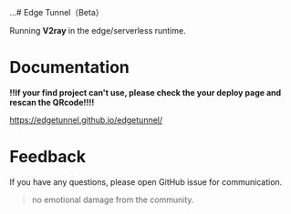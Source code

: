 ...# Edge Tunnel（Beta）

Running **V2ray** in the edge/serverless runtime.

# Documentation

**!!If your find project can't use, please check the your deploy page and rescan the QRcode!!!!**

https://edgetunnel.github.io/edgetunnel/

# Feedback

If you have any questions, please open GitHub issue for communication.

> no emotional damage from the community.

